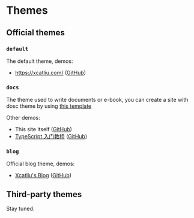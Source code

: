 # Themes

## Official themes

### `default`

The default theme, demos:

- https://xcatliu.com/ ([GitHub](https://github.com/xcatliu/xcatliu/))

### `docs`

The theme used to write documents or e-book, you can create a site with dosc theme by using [this template](https://github.com/xcatliu/pagic_template_docs)

Other demos:

- This site itself ([GitHub](https://github.com/xcatliu/pagic/))
- [TypeScript 入门教程](https://ts.xcatliu.com/) ([GitHub](https://github.com/xcatliu/typescript-tutorial/))

### `blog`

Official blog theme, demos:

- [Xcatliu's Blog](https://blog.xcatliu.com/) ([GitHub](https://github.com/xcatliu/blog))

## Third-party themes

Stay tuned.
